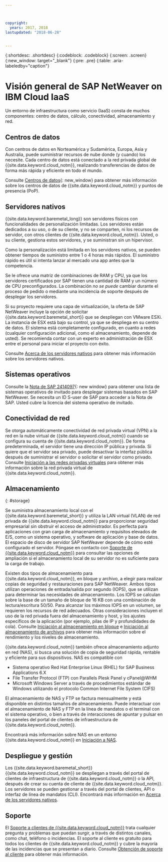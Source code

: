 ```yaml
---



copyright:
  years: 2017, 2018
lastupdated: "2018-06-28"


---
```


{:shortdesc: .shortdesc}
{:codeblock: .codeblock}
{:screen: .screen}
{:new_window: target="_blank"}
{:pre: .pre}
{:table: .aria-labeledby="caption"}

# Visión general de SAP NetWeaver on IBM Cloud IaaS
Un entorno de infraestructura como servicio (IaaS) consta de muchos componentes: centro de datos, cálculo, conectividad, almacenamiento y red. 

## Centros de datos

Con centros de datos en Norteamérica y Sudamérica, Europa, Asia y Australia, puede suministrar recursos de nube donde (y cuando) los necesite. Cada centro de datos está conectado a la red privada global de {{site.data.keyword.cloud_notm}}, realizando transferencias de datos de forma más rápida y eficiente en todo el mundo.

Consulte [Centros de datos](https://www.ibm.com/cloud-computing/bluemix/data-centers){: new_window} para obtener más información sobre los centros de datos de {{site.data.keyword.cloud_notm}} y puntos de presencia (PoP).

## Servidores nativos

{{site.data.keyword.baremetal_long}} son servidores físicos con funcionalidades de personalización limitadas. Los servidores están dedicados a su uso, o de su cliente, y no se comparten, ni los recursos de servidor, con otros clientes de {{site.data.keyword.cloud_notm}}. Usted, o su cliente, gestiona estos servidores, y se suministran sin un hipervisor.

Como la personalización está limitada en los servidores nativos, se pueden obtener tiempos de suministro entre 1 o 4 horas más rápidos. El suministro rápido es útil si intenta lanzar al mercado una app antes que la competencia.

Se le ofrece una matriz de combinaciones de RAM y CPU, ya que los servidores certificados por SAP tienen una cantidad de RAM y un número de CPU preconfigurados. La combinación *no se puede* cambiar durante el proceso de pedido o mediante una incidencia de soporte después de desplegar los servidores.

Si su proyecto requiere una capa de virtualización, la oferta de SAP NetWeaver incluye la opción de solicitar {{site.data.keyword.baremetal_short}} que se despliegan con VMware ESXi. La instancia de ESX está bajo su control, ya que se despliega en su centro de datos. El sistema está completamente configurado, en cuanto a redes (cualquier configuración adicional, como el almacenamiento, depende de usted). Se recomienda contar con un experto en administración de ESX entre el personal para iniciar el proyecto con éxito.

Consulte [Acerca de los servidores nativos](https://console.bluemix.net/docs/bare-metal/about.html#about-bare-metal-servers) para obtener más información sobre los servidores nativos. 

## Sistemas operativos

Consulte la [Nota de SAP 2414097](https://launchpad.support.sap.com/#/notes/2414097){: new window} para obtener una lista de sistemas operativos de invitado para desplegar sistemas basados en SAP NetWeaver. Se necesita un ID S-user de SAP para acceder a la Nota de SAP. Usted cubre la licencia del sistema operativo de invitado.

## Conectividad de red

Se otorga automáticamente conectividad de red privada virtual (VPN) a la red en la nube virtual de {{site.data.keyword.cloud_notm}} cuando se configura su cuenta de {{site.data.keyword.cloud_notm}}. De forma predeterminada, el servidor tiene una dirección IP pública y privada. Si quiere que el servidor sea privado, puede desactivar la interfaz pública después de suministrar el servidor o solicitar el servidor como privado. Consulte [Iniciación a las redes privadas virtuales](https://console.bluemix.net/docs/infrastructure/iaas-vpn/getting-started.html#getting-started-with-virtual-private-networking-vpn-) para obtener más información sobre la red privada virtual de {{site.data.keyword.cloud_notm}}.

## Almacenamiento
{: #storage}

Se suministra almacenamiento local con el {{site.data.keyword.baremetal_short}} y utiliza la LAN virtual (VLAN) de red privada de {{site.data.keyword.cloud_notm}} para proporcionar seguridad empresarial sin obstruir el acceso de administrador. Es perfecta para aplicaciones con gran carga de almacenamiento y requisitos elevados de E/S, como un sistema operativo, y software de aplicación y base de datos. El espacio de disco de servidor SAP NetWeaver depende de cómo esté configurado el servidor. Póngase en contacto con [Soporte de {{site.data.keyword.cloud_notm}}](https://console.bluemix.net/docs/support/index.html#getting-customer-support) para consultar las opciones de ampliación si el almacenamiento local de su servidor no es suficiente para la carga de trabajo.

Existen dos tipos de almacenamiento para {{site.data.keyword.cloud_notm}}, en bloque y archivo, a elegir para realizar copias de seguridad y restauraciones para SAP NetWeaver. Ambos tipos utilizan operaciones de entrada/salida por segundo (IOPS), que se utilizan para determinar las necesidades de almacenamiento. Los IOPS se calculan sobre la base de un tamaño de bloque de 16 KB con una combinación de lectura/escritura 50/50. Para alcanzar los máximos IOPS en un volumen, se requieren los recursos de red adecuados. Otras consideraciones incluyen el uso de la red privada fuera del almacenamiento y host, y los ajustes específicos de la aplicación (por ejemplo, pilas de IP y profundidades de cola). Consulte [Iniciación al almacenamiento en bloque](https://console.bluemix.net/docs/infrastructure/BlockStorage/index.html#getting-started-with-block-storage) e [Iniciación al almacenamiento de archivos](https://console.bluemix.net/docs/infrastructure/FileStorage/index.html#getting-started-with-file-storage) para obtener más información sobre el rendimiento y los niveles de almacenamiento.

{{site.data.keyword.cloud_notm}} también ofrece almacenamiento adjunto en red (NAS), si busca una solución de copia de seguridad rápida, rentable y eficiente para sus dispositivos. NAS es compatible con
  * Sistema operativo Red Hat Enterprise Linux (RHEL) for SAP Business Applications 6.X
  * File Transfer Protocol (FTP) con Parallels Plesk Panel y cPanel@WHM
  * Microsoft Windows Server a través de procedimientos estándar de Windows utilizando el protocolo Common Internet File System (CIFS)
  
El almacenamiento de NAS y FTP se factura mensualmente y está disponible en distintos tamaños de almacenamiento. Puede interactuar con el almacenamiento de NAS y FTP en la línea de mandatos o el terminal con el sistema operativo, o bien a través de interacciones de apuntar y pulsar en los paneles del portal de clientes de infraestructura de {{site.data.keyword.cloud_notm}}.

Encontrará más información sobre NAS en un entorno {{site.data.keyword.cloud_notm}} en [Iniciación a NAS](https://console.bluemix.net/docs/infrastructure/network-attached-storage/index.html#getting-started-with-nas).

## Despliegue y gestión

Los {{site.data.keyword.baremetal_short}} {{site.data.keyword.cloud_notm}} se despliegan a través del portal de clientes de infraestructura de {{site.data.keyword.cloud_notm}} o la API, después de crear su cuenta de cliente de {{site.data.keyword.cloud_notm}}. Los servidores se pueden gestionar a través del portal de clientes, API o interfaz de línea de mandatos (CLI). Encontrará más información en [Acerca de los servidores nativos](https://console.bluemix.net/docs/bare-metal/about.html#about-bare-metal-servers).

## Soporte

El [Soporte a clientes de {{site.data.keyword.cloud_notm}}](https://console.bluemix.net/docs/support/index.html#getting-customer-support) trata cualquier pregunta y problemas que puedan surgir, a través de distintos canales, como chat, teléfono o incidencias. El soporte al cliente es gratuito para todos los clientes de {{site.data.keyword.cloud_notm}} y cubre la mayoría de las incidencias que se presentan a diario. Consulte [Obtención de soporte al cliente](https://console.bluemix.net./docs/support/index.html#getting-customer-support) para obtener más información.
